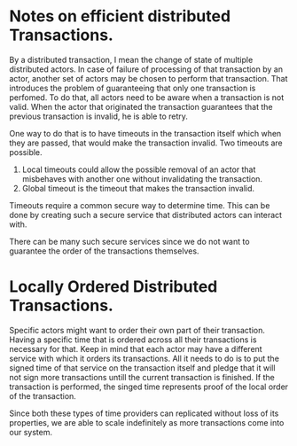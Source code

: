 # Notes on efficient distributed Transactions.

By a distributed transaction, I mean the change of state of multiple distributed actors.
In case of failure of processing of that transaction by an actor, another set of actors may be chosen to perform that transaction. That introduces the problem of guaranteeing that only one transaction is perfomed. To do that, all actors need to be aware when a transaction is not valid. When the actor that originated the transaction guarantees that the previous transaction is invalid, he is able to retry.

One way to do that is to have timeouts in the transaction itself which when they are passed, that would make the transaction invalid. Two timeouts are possible. 

1. Local timeouts could allow the possible removal of an actor that misbehaves with another one without invalidating the transaction.
2. Global timeout is the timeout that makes the transaction invalid.

Timeouts require a common secure way to determine time. This can be done by creating such a secure service that distributed actors can interact with.

There can be many such secure services since we do not want to guarantee the order of the transactions themselves.


# Locally Ordered Distributed Transactions.

Specific actors might want to order their own part of their transaction. Having a specific time that is ordered across all their transactions is necessary for that. Keep in mind that each actor may have a different service with which it orders its transactions. All it needs to do is to put the signed time of that service on the transaction itself and pledge that it will not sign more transactions untill the current transaction is finished. If the transaction is performed, the singed time represents proof of the local order of the transaction.



Since both these types of time providers can replicated without loss of its properties, we are able to scale indefinitely as more transactions come into our system.
